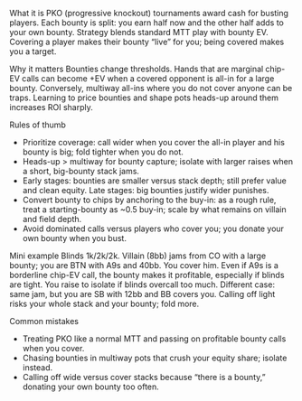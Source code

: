 What it is
PKO (progressive knockout) tournaments award cash for busting players. Each bounty is split: you earn half now and the other half adds to your own bounty. Strategy blends standard MTT play with bounty EV. Covering a player makes their bounty “live” for you; being covered makes you a target.

Why it matters
Bounties change thresholds. Hands that are marginal chip-EV calls can become +EV when a covered opponent is all-in for a large bounty. Conversely, multiway all-ins where you do not cover anyone can be traps. Learning to price bounties and shape pots heads-up around them increases ROI sharply.

Rules of thumb

* Prioritize coverage: call wider when you cover the all-in player and his bounty is big; fold tighter when you do not.
* Heads-up > multiway for bounty capture; isolate with larger raises when a short, big-bounty stack jams.
* Early stages: bounties are smaller versus stack depth; still prefer value and clean equity. Late stages: big bounties justify wider punishes.
* Convert bounty to chips by anchoring to the buy-in: as a rough rule, treat a starting-bounty as ~0.5 buy-in; scale by what remains on villain and field depth.
* Avoid dominated calls versus players who cover you; you donate your own bounty when you bust.

Mini example
Blinds 1k/2k/2k. Villain (8bb) jams from CO with a large bounty; you are BTN with A9s and 40bb. You cover him. Even if A9s is a borderline chip-EV call, the bounty makes it profitable, especially if blinds are tight. You raise to isolate if blinds overcall too much. Different case: same jam, but you are SB with 12bb and BB covers you. Calling off light risks your whole stack and your bounty; fold more.

Common mistakes

* Treating PKO like a normal MTT and passing on profitable bounty calls when you cover.
* Chasing bounties in multiway pots that crush your equity share; isolate instead.
* Calling off wide versus cover stacks because “there is a bounty,” donating your own bounty too often.
